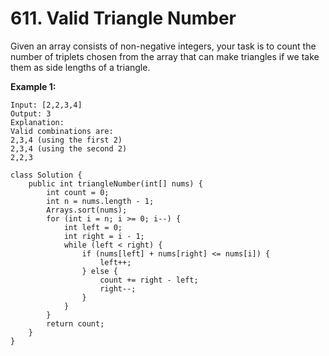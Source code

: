 # 611. Valid Triangle Number

Given an array consists of non-negative integers, your task is to count the number of triplets chosen from the array that can make triangles if we take them as side lengths of a triangle.

**Example 1:**

```text
Input: [2,2,3,4]
Output: 3
Explanation:
Valid combinations are: 
2,3,4 (using the first 2)
2,3,4 (using the second 2)
2,2,3
```

```text
class Solution {
    public int triangleNumber(int[] nums) {
        int count = 0;
        int n = nums.length - 1;
        Arrays.sort(nums);
        for (int i = n; i >= 0; i--) {
            int left = 0;
            int right = i - 1;
            while (left < right) {
                if (nums[left] + nums[right] <= nums[i]) {
                    left++;
                } else {
                    count += right - left;
                    right--;
                }
            }
        }
        return count;
    }
}
```

